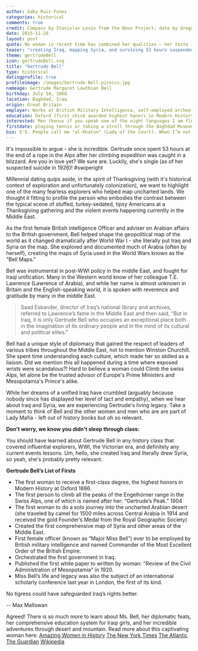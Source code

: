 ```yaml
---
author: Gaby Ruiz-Funes
categories: historical
comments: true
credit: Compass by Stanislav Levin from the Noun Project; date by Gregor Črešnar from the Noun Project
date: 2015-11-28
layout: post
quote: No woman in recent time has combined her qualities – her taste for arduous and dangerous adventure with her scientific interest and knowledge, her competence in archaeology and art, her distinguished literary gift, her sympathy for all sorts and condition of men, her political insight and appreciation of human values, her masculine vigour, hard common sense and practical efficiency – all tempered by feminine charm and a most romantic spirit.  -- D. G. Hogarth
teaser: "creating Iraq, mapping Syria, and surviving 53 hours suspended by a rope in a blizzard"
theme: gertrudeBell
icon: gertrudeBell.svg
title: "Gertrude Bell"
type: historical
datingprofile: true
profileimage: /images/Gertrude-Bell-picnics.jpg
nameage: Gertrude Margaret Lowthian Bell
birthday: July 14, 1868
location: Baghdad, Iraq
origin: Great Britain
employer: Works at British Military Intelligence, self-employed archeologist in Syria, or the Arab Bureau, depending on the day.
education: Oxford (first chick awarded highest honors in Modern History)
interested: Men (bonus if you speak one of the eight languages I am fluent in including French, German, Persian, Arabic and Turkish. But I’m great at teaching myself language, so it shouldn’t be a problem.
firstdate: playing tennis or taking a stroll through the Baghdad Museum of Antiquities, which I founded.
bio: 5'5. People call me "al-Khatun" (Lady of the Court). When I’m not busy creating British colonial policy, I like long, solo, 1500-mile treks through the desert, climbing mountains in the Swiss Alps, and getting to know Arab tribal leaders. I’m super into archeology and have funded my own archeological digs throughout the middle-east, because the archeological societies won’t let a woman in (silly Victorian rules)! I’m passionate, caring, and a little shy, but definitely have a taste for luxury...even when traveling across the desert I must have my china dinner service and a formal dinner dress with me! Also, I may or may not be a spy.
---
```


It's impossible to argue - she is incredible. Gertrude once spent 53 hours at the end of a rope in the Alps after her climbing expedition was caught in a blizzard. Are you in love yet? We sure are. Luckily, she's single (as of her suspected suicide in 1926)!  #swiperight

Millennial dating quips aside, in the spirit of Thanksgiving (with it's historical context of exploration and unfortunately colonization), we want to highlight one of the many fearless explorers who helped map uncharted lands. We thought it fitting to profile the person who embodies the contrast between the typical scene of stuffed, turkey-sedated, tipsy Americans at a Thanksgiving gathering and the violent events happening currently in the Middle East.

As the first female British intelligence Officer and adviser on Arabian affairs to the British government, Bell helped shape the geopolitical map of the world as it changed dramatically after World War I - she literally put Iraq and Syria on the map. She explored and documented much of Arabia (often by herself), creating the maps of Syria used in the World Wars known as the "Bell Maps."

Bell was instrumental in post-WWI policy in the middle East, and fought for Iraqi unification. Many in the Western world know of her colleague T.E. Lawrence (Lawrence of Arabia), and while her name is almost unknown in Britain and the English-speaking world, it is spoken with reverence and gratitude by many in the middle East.

>Saad Eskander, director of Iraq’s national library and archives, referred to Lawrence’s fame in the Middle East and then said, “But in Iraq, it is only Gertrude Bell who occupies an exceptional place both in the imagination of its ordinary people and in the mind of its cultural and political elites."

Bell had a unique style of diplomacy that gained the respect of leaders of various tribes throughout the Middle East, not to mention Winston Churchill. She spent time understanding each culture, which made her so skilled as a liaison. Did we mention this all happened during a time where exposed wrists were scandalous?! Hard to believe a woman could Climb the swiss Alps, let alone be the trusted advisor of Europe's Prime Ministers and Mesopotamia's Prince's alike. 

While her dreams of a unified Iraq have crumbled (arguably because nobody since has displayed her level of tact and empathy), when we hear about Iraq and Syria, we are experiencing Gertrude's living legacy.  Take a moment to think of Bell and the other women and men who are are part of Lady Mafia - left out of history books but oh so relevant.

**Don't worry, we know you didn't sleep through class:**

You should have learned about Gertrude Bell in any history class that covered influential explorers, WWI, the Victorian era, and definitely any current events lessons. Um, hello, she created Iraq and literally drew Syria, so yeah, she's probably pretty relevant.

**Gertrude Bell’s List of Firsts**

* The first woman to receive a first-class degree, the highest honors in Modern History at Oxford 1886.
* The first person to climb all the peaks of the Engelhörner range in the Swiss Alps, one of which is named after her: “Gertrude’s Peak.” 1904
* The first woman to do a solo journey into the uncharted Arabian desert (she traveled by camel for 1500 miles across Central Arabia in 1914 and received the gold Founder’s Medal from the Royal Geographic Society)
* Created the first comprehensive map of Syria and other areas of the Middle East.
* First female officer (known as “Major Miss Bell”) ever to be employed by British military intelligence and named Commander of the Most Excellent Order of the British Empire.
* Orchestrated the first government in Iraq.
* Published the first white paper to written by woman: "Review of the Civil Administration of Mesopotamia" in 1920.
* Miss Bell’s life and legacy was also the subject of an international scholarly conference last year in London, the first of its kind.

>
No tigress could have safeguarded Iraq’s rights better.
>
-- Max Mallowan

Agreed! There is so much more to learn about Ms. Bell, her diplomatic feats, her comprehensive education system for Iraqi girls, and her incredible adventures through desert and mountain.  Read more about this captivating woman here:
[Amazing Women in History](http://www.amazingwomeninhistory.com/gertrude-bell-queen-of-the-desert/)
[The New York Times](http://www.nytimes.com/2014/06/27/world/middleeast/gertrude-bell-sought-to-stabilize-iraq-after-world-war-i.html?_r=1)
[The Atlantic](http://www.theatlantic.com/magazine/archive/2007/06/the-woman-who-made-iraq/305893/)
[The Guardian](http://www.theguardian.com/world/2003/mar/12/iraq.jamesbuchan)
[Wikipedia](https://en.wikipedia.org/wiki/Gertrude_Bell)

